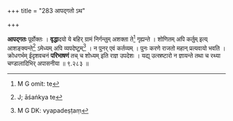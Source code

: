 +++
title = "283 आपद्गतो ऽथ"

+++


[^६९८]:
     M G: paribhāṣaṇām

**आपद्गतः** पूर्वोक्तः । **वृद्धा**दयो ये बहिर् ग्रामं निर्गन्तुम् अशक्ता ते[^६९९] गृह्यन्ते । शोणितम् अपि कर्तुम् इत्य् आशङ्क्यन्ते[^७००] ऽमेध्यम् अपि व्यपदेष्टुम्[^७०१] । न पुनर् एवं कर्तव्यम् । पुनः करणे राजतो महान् प्रत्यवायो भवति । क्रोधगर्भम् ईदृशवचनं **परिभाषणं** तच् च शोध्यम् इति राज्ञ उपदेशः । यद्य् उत्स्रष्टारो न ज्ञायन्ते तथा च रथ्या चण्डालादिभिर् अपासनीया ॥ ९.२८३ ॥


[^७०१]:
     M G DK: vyapadeṣṭaṃ


[^७००]:
     J; āśaṅkya te


[^६९९]:
     M G omit: te